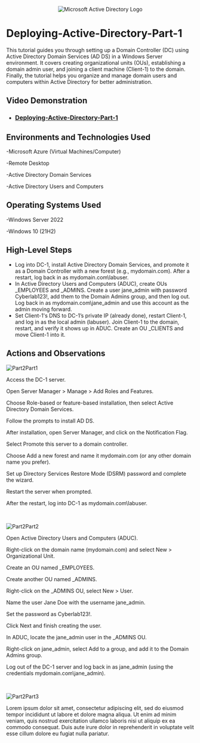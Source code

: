 <p align="center">
<img src="https://i.imgur.com/pU5A58S.png" alt="Microsoft Active Directory Logo"/>
</p>

<h1>Deploying-Active-Directory-Part-1</h1>
This tutorial guides you through setting up a Domain Controller (DC) using Active Directory Domain Services (AD DS) in a Windows Server environment. It covers creating organizational units (OUs), establishing a domain admin user, and joining a client machine (Client-1) to the domain. Finally, the tutorial helps you organize and manage domain users and computers within Active Directory for better administration. <br />


<h2>Video Demonstration</h2>

- ### [Deploying-Active-Directory-Part-1](https://youtu.be/kdiHus6eiRc?si=aAm-g_4NeCuBEfsZ)

<h2>Environments and Technologies Used</h2>

-Microsoft Azure (Virtual Machines/Computer)

-Remote Desktop

-Active Directory Domain Services

-Active Directory Users and Computers


<h2>Operating Systems Used </h2>

-Windows Server 2022

-Windows 10 (21H2)

<h2>High-Level Steps</h2>

- Log into DC-1, install Active Directory Domain Services, and promote it as a Domain Controller with a new forest (e.g., mydomain.com). After a restart, log back in as mydomain.com\labuser.
- In Active Directory Users and Computers (ADUC), create OUs _EMPLOYEES and _ADMINS. Create a user jane_admin with password Cyberlab123!, add them to the Domain Admins group, and then log out. Log back in as mydomain.com\jane_admin and use this account as the admin moving forward.
- Set Client-1's DNS to DC-1’s private IP (already done), restart Client-1, and log in as the local admin (labuser). Join Client-1 to the domain, restart, and verify it shows up in ADUC. Create an OU _CLIENTS and move Client-1 into it.

<h2>Actions and Observations</h2>

<p>


![Part2Part1](https://github.com/user-attachments/assets/aa1eed8d-4440-4939-84a5-0983af61fcbe)



</p>
<p>
Access the DC-1 server.

Open Server Manager > Manage > Add Roles and Features.

Choose Role-based or feature-based installation, then select Active Directory Domain Services.

Follow the prompts to install AD DS.

After installation, open Server Manager, and click on the Notification Flag.

Select Promote this server to a domain controller.

Choose Add a new forest and name it mydomain.com (or any other domain name you prefer).

Set up Directory Services Restore Mode (DSRM) password and complete the wizard.

Restart the server when prompted.

After the restart, log into DC-1 as mydomain.com\labuser.


</p>
<br />

<p>


![Part2Part2](https://github.com/user-attachments/assets/21b3ca29-588d-44f3-9d2f-4edc9b255060)



</p>
<p>
Open Active Directory Users and Computers (ADUC).

Right-click on the domain name (mydomain.com) and select New > Organizational Unit.

Create an OU named _EMPLOYEES.

Create another OU named _ADMINS.

Right-click on the _ADMINS OU, select New > User.

Name the user Jane Doe with the username jane_admin.

Set the password as Cyberlab123!.

Click Next and finish creating the user.

In ADUC, locate the jane_admin user in the _ADMINS OU.

Right-click on jane_admin, select Add to a group, and add it to the Domain Admins group.

Log out of the DC-1 server and log back in as jane_admin (using the credentials mydomain.com\jane_admin).
</p>
<br />

<p>


![Part2Part3](https://github.com/user-attachments/assets/fb10ec4f-3fc4-42db-83cf-44decf0c4e50)



</p>
<p>
Lorem ipsum dolor sit amet, consectetur adipiscing elit, sed do eiusmod tempor incididunt ut labore et dolore magna aliqua. Ut enim ad minim veniam, quis nostrud exercitation ullamco laboris nisi ut aliquip ex ea commodo consequat. Duis aute irure dolor in reprehenderit in voluptate velit esse cillum dolore eu fugiat nulla pariatur.
</p>
<br />
